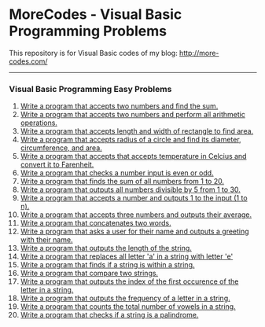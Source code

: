 # MoreCodes - Visual Basic Programming Problems
This repository is for Visual Basic codes of my blog: http://more-codes.com/

- - - -
### Visual Basic Programming Easy Problems

1. <a href="https://github.com/ArjunAranetaCodes/MoreCodes-VBNet/blob/master/Easy%20Problems/Problem1.vb" target="_blank">Write a program that accepts two numbers and find the sum.</a>
2. <a href="https://github.com/ArjunAranetaCodes/MoreCodes-VBNet/blob/master/Easy%20Problems/Problem2.vb" target="_blank">Write a program that accepts two numbers and perform all arithmetic operations.</a>
3. <a href="https://github.com/ArjunAranetaCodes/MoreCodes-VBNet/blob/master/Easy%20Problems/Problem3.vb" target="_blank">Write a program that accepts length and width of rectangle to find area.</a>
4. <a href="https://github.com/ArjunAranetaCodes/MoreCodes-VBNet/blob/master/Easy%20Problems/Problem4.vb" target="_blank">Write a program that accepts radius of a circle and find its diameter, circumference, and area.</a>
5. <a href="https://github.com/ArjunAranetaCodes/MoreCodes-VBNet/blob/master/Easy%20Problems/Problem5.vb" target="_blank">Write a program that accepts that accepts temperature in Celcius and convert it to Farenheit.</a>
6. <a href="https://github.com/ArjunAranetaCodes/MoreCodes-VBNet/blob/master/Easy%20Problems/Problem6.vb" target="_blank">Write a program that checks a number input is even or odd.</a>
7. <a href="https://github.com/ArjunAranetaCodes/MoreCodes-VBNet/blob/master/Easy%20Problems/Problem7.vb" target="_blank">Write a program that finds the sum of all numbers from 1 to 20.</a>
8. <a href="https://github.com/ArjunAranetaCodes/MoreCodes-VBNet/blob/master/Easy%20Problems/Problem8.vb" target="_blank">Write a program that outputs all numbers divisible by 5 from 1 to 30.</a>
9. <a href="https://github.com/ArjunAranetaCodes/MoreCodes-VBNet/blob/master/Easy%20Problems/Problem9.vb" target="_blank">Write a program that accepts a number and outputs 1 to the input (1 to n).</a>
10. <a href="https://github.com/ArjunAranetaCodes/MoreCodes-VBNet/blob/master/Easy%20Problems/Problem10.vb" target="_blank">Write a program that accepts three numbers and outputs their average.</a>
11. <a href="https://github.com/ArjunAranetaCodes/MoreCodes-VBNet/blob/master/Easy%20Problems/Problem11.vb" target="_blank">Write a program that concatenates two words.</a>
12. <a href="https://github.com/ArjunAranetaCodes/MoreCodes-VBNet/blob/master/Easy%20Problems/Problem12.vb" target="_blank">Write a program that asks a user for their name and outputs a greeting with their name.</a>
13. <a href="https://github.com/ArjunAranetaCodes/MoreCodes-VBNet/blob/master/Easy%20Problems/Problem13.vb" target="_blank">Write a program that outputs the length of the string.</a>
14. <a href="https://github.com/ArjunAranetaCodes/MoreCodes-VBNet/blob/master/Easy%20Problems/Problem14.vb" target="_blank">Write a program that replaces all letter 'a' in a string with letter 'e'</a>
15. <a href="https://github.com/ArjunAranetaCodes/MoreCodes-VBNet/blob/master/Easy%20Problems/Problem15.vb" target="_blank">Write a program that finds if a string is within a string.</a>
16. <a href="https://github.com/ArjunAranetaCodes/MoreCodes-VBNet/blob/master/Easy%20Problems/Problem16.vb" target="_blank">Write a program that compare two strings.</a>
17. <a href="https://github.com/ArjunAranetaCodes/MoreCodes-VBNet/blob/master/Easy%20Problems/Problem17.vb" target="_blank">Write a program that outputs the index of the first occurence of the letter in a string.</a>
18. <a href="https://github.com/ArjunAranetaCodes/MoreCodes-VBNet/blob/master/Easy%20Problems/Problem18.vb" target="_blank">Write a program that outputs the frequency of a letter in a string.</a>
19. <a href="https://github.com/ArjunAranetaCodes/MoreCodes-VBNet/blob/master/Easy%20Problems/Problem19.vb" target="_blank">Write a program that counts the total number of vowels in a string.</a>
20. <a href="https://github.com/ArjunAranetaCodes/MoreCodes-VBNet/blob/master/Easy%20Problems/Problem20.vb" target="_blank">Write a program that checks if a string is a palindrome.</a>
